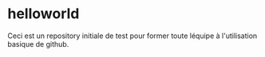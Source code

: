 # helloworld
Ceci est un repository initiale de test pour former toute léquipe à l'utilisation basique de github.

